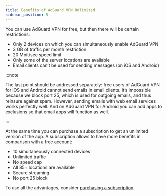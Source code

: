 ```yaml
---
title: Benefits of AdGuard VPN Unlimited
sidebar_position: 5
---
```


You can use AdGuard VPN for free, but then there will be certain restrictions:

- Only 2 devices on which you can simultaneously enable AdGuard VPN
- 3 GB of traffic per month restriction
- 20 Mbit/sec speed limit
- Only some of the server locations are available
- Email clients can’t be used for sending messages (on iOS and Android)

:::note

The last point should be addressed separately: free users of AdGuard VPN for iOS and Android cannot send emails in email clients. It’s impossible because we block port 25, which is used for outgoing emails, and thus reinsure against spam. However, sending emails with web email services works perfectly well. And on AdGuard VPN for Android you can add apps to exclusions so that email apps will function as well.

:::

At the same time you can purchase a subscription to get an unlimited version of the app. A subscription allows to have more benefits in comparison with a free account:

- 10 simultaneously connected devices
- Unlimited traffic
- No speed cap
- All 85+ locations are available
- Secure streaming
- No port 25 block

To use all the advantages, consider [purchasing a subscription](/general/subscription).
